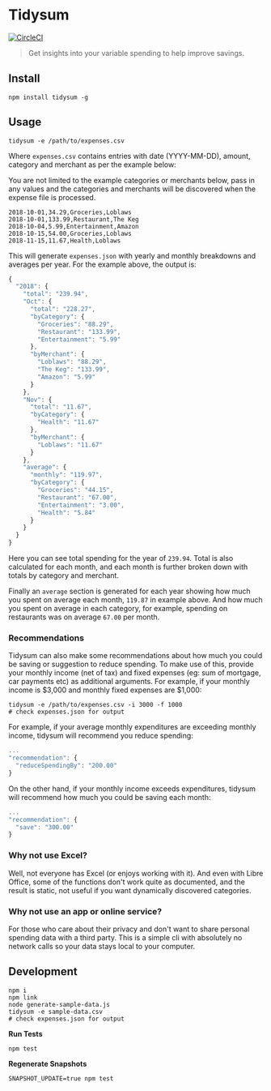 # Tidysum

[![CircleCI](https://circleci.com/gh/danielabar/tidysum.svg?style=svg)](https://circleci.com/gh/danielabar/tidysum)

> Get insights into your variable spending to help improve savings.

## Install

```shell
npm install tidysum -g
```

## Usage

```shell
tidysum -e /path/to/expenses.csv
```

Where `expenses.csv` contains entries with date (YYYY-MM-DD), amount, category and merchant as per the example below:

You are not limited to the example categories or merchants below, pass in any values and the categories and merchants will be discovered when the expense file is processed.

```
2018-10-01,34.29,Groceries,Loblaws
2018-10-01,133.99,Restaurant,The Keg
2018-10-04,5.99,Entertainment,Amazon
2018-10-15,54.00,Groceries,Loblaws
2018-11-15,11.67,Health,Loblaws
```

This will generate `expenses.json` with yearly and monthly breakdowns and averages per year. For the example above, the output is:

```javascript
{
  "2018": {
    "total": "239.94",
    "Oct": {
      "total": "228.27",
      "byCategory": {
        "Groceries": "88.29",
        "Restaurant": "133.99",
        "Entertainment": "5.99"
      },
      "byMerchant": {
        "Loblaws": "88.29",
        "The Keg": "133.99",
        "Amazon": "5.99"
      }
    },
    "Nov": {
      "total": "11.67",
      "byCategory": {
        "Health": "11.67"
      },
      "byMerchant": {
        "Loblaws": "11.67"
      }
    },
    "average": {
      "monthly": "119.97",
      "byCategory": {
        "Groceries": "44.15",
        "Restaurant": "67.00",
        "Entertainment": "3.00",
        "Health": "5.84"
      }
    }
  }
}
```

Here you can see total spending for the year of `239.94`. Total is also calculated for each month, and each month is further broken down with totals by category and merchant.

Finally an `average` section is generated for each year showing how much you spent on average each month, `119.87` in example above. And how much you spent on average in each category, for example, spending on restaurants was on average `67.00` per month.

### Recommendations

Tidysum can also make some recommendations about how much you could be saving or suggestion to reduce spending. To make use of this, provide your monthly income (net of tax) and fixed expenses (eg: sum of mortgage, car payments etc) as additional arguments. For example, if your monthly income is $3,000 and monthly fixed expenses are $1,000:

```shell
tidysum -e /path/to/expenses.csv -i 3000 -f 1000
# check expenses.json for output
```

For example, if your average monthly expenditures are exceeding monthly income, tidysum will recommend you reduce spending:

```javascript
...
"recommendation": {
  "reduceSpendingBy": "200.00"
}
```

On the other hand, if your monthly income exceeds expenditures, tidysum will recommend how much you could be saving each month:

```javascript
...
"recommendation": {
  "save": "300.00"
}
```

### Why not use Excel?

Well, not everyone has Excel (or enjoys working with it). And even with Libre Office, some of the functions don't work quite as documented, and the result is static, not useful if you want dynamically discovered categories.

### Why not use an app or online service?

For those who care about their privacy and don't want to share personal spending data with a third party. This is a simple cli with absolutely no network calls so your data stays local to your computer.

## Development

```shell
npm i
npm link
node generate-sample-data.js
tidysum -e sample-data.csv
# check expenses.json for output
```

**Run Tests**

```shell
npm test
```

**Regenerate Snapshots**

```shell
SNAPSHOT_UPDATE=true npm test
```
